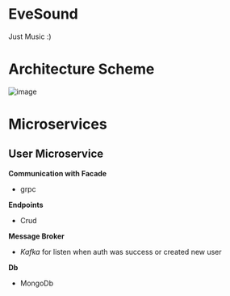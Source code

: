 # EveSound
Just Music :)

# Architecture Scheme
![image](https://github.com/user-attachments/assets/9735f69c-6aef-46f1-9fde-b52e005d4085)

# Microservices
## User Microservice

**Communication with Facade**
- grpc

**Endpoints**
- Crud

**Message Broker**
- _Kafka_ for listen when auth was success or created new user

**Db**
- MongoDb

